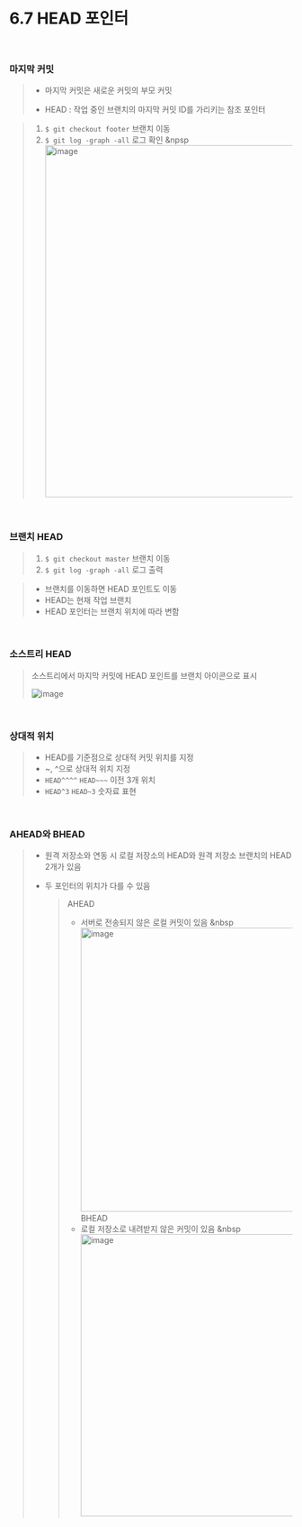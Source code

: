 6.7 HEAD 포인터
==============
<br>

### 마지막 커밋
> - 마지막 커밋은 새로운 커밋의 부모 커밋
> 
> - HEAD : 작업 중인 브랜치의 마지막 커밋 ID를 가리키는 참조 포인터

> 1. `$ git checkout footer` 브랜치 이동
> 2. `$ git log -graph -all` 로그 확인
>  &npsp <img width="625" alt="image" src="https://user-images.githubusercontent.com/100287968/195147940-857eeef5-e7dd-4d22-ab27-7fdb75d1d11f.png">
<br>

### 브랜치 HEAD
> 
> 1. `$ git checkout master` 브랜치 이동
> 2. `$ git log -graph -all` 로그 출력

> - 브랜치를 이동하면 HEAD 포인트도 이동
> - HEAD는 현재 작업 브랜치
> - HEAD 포인터는 브랜치 위치에 따라 변함
<br>

### 소스트리 HEAD
> 소스트리에서 마지막 커밋에 HEAD 포인트를 브랜치 아이콘으로 표시    
> 
>  ![image](https://user-images.githubusercontent.com/100287968/195149407-6d2c7065-2763-4762-b9dd-f4a61dfc1394.png)
<br>

### 상대적 위치  
> - HEAD를 기준점으로 상대적 커밋 위치를 지정    
> - ~, ^으로 상대적 위치 지정    
> - `HEAD^^^^` `HEAD~~~` 이전 3개 위치    
> - `HEAD^3` `HEAD~3` 숫자료 표현 
<br>

### AHEAD와 BHEAD
> - 원격 저장소와 연동 시 로컬 저장소의 HEAD와 원격 저장소 브랜치의 HEAD 2개가 있음
> - 두 포인터의 위치가 다를 수 있음    
> 
>   > AHEAD
>   >   - 서버로 전송되지 않은 로컬 커밋이 있음
>   >  &nbsp <img width="504" alt="image" src="https://user-images.githubusercontent.com/100287968/195151902-ba1a2a0f-4fde-413c-8ddf-5d270de5d771.png">    
>   >  BHEAD
>   >  - 로컬 저장소로 내려받지 않은 커밋이 있음
>   >  &nbsp <img width="501" alt="image" src="https://user-images.githubusercontent.com/100287968/195152272-ec67dc02-e77e-4ca2-a46c-d393b910d49f.png">

